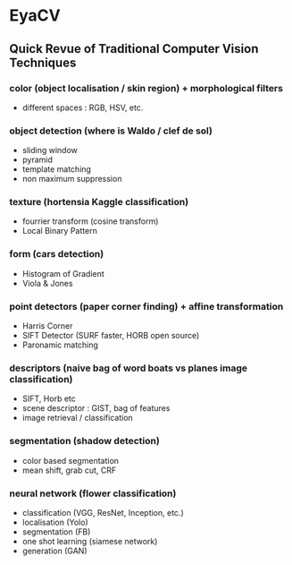 # EyaCV
## Quick Revue of Traditional Computer Vision Techniques



### color (object localisation / skin region) + morphological filters

- different spaces : RGB, HSV, etc.

### object detection (where is Waldo / clef de sol)

  - sliding window
  - pyramid
  - template matching
  - non maximum suppression

### texture (hortensia Kaggle classification)

  - fourrier transform (cosine transform)
  - Local Binary Pattern

### form (cars detection)

  - Histogram of Gradient
  - Viola & Jones

### point detectors (paper corner finding) + affine transformation

  - Harris Corner
  - SIFT Detector (SURF faster, HORB open source)
  - Paronamic matching

### descriptors (naive bag of word boats vs planes image classification)

  - SIFT, Horb etc
  - scene descriptor : GIST, bag of features
  - image retrieval / classification

### segmentation (shadow detection)

  - color based segmentation 
  - mean shift, grab cut, CRF

### neural network (flower classification)

  - classification    (VGG, ResNet, Inception, etc.)
  - localisation      (Yolo)
  - segmentation      (FB)
  - one shot learning (siamese network)
  - generation        (GAN)




